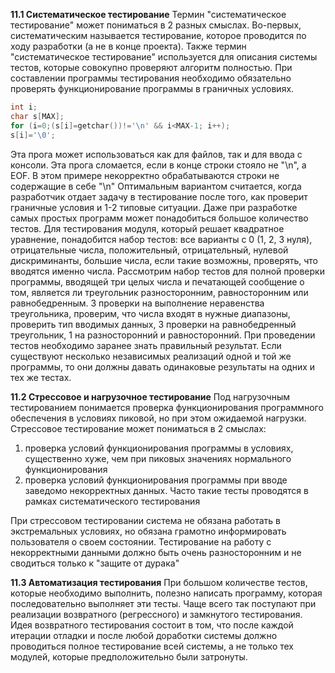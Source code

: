 **11.1 Систематическое тестирование**
Термин "систематическое тестирование" может пониматься в 2 разных смыслах. Во-первых, систематическим называется тестирование, которое проводится по ходу разработки (а не в конце проекта). Также термин "систематическое тестирование" используется для описания системы тестов, которые совокупно проверяют алгоритм полностью.
При составлении программы тестирования необходимо обязательно проверять функционирование программы в граничных условиях.
```cpp
int i;
char s[MAX];
for (i=0;(s[i]=getchar())!='\n' && i<MAX-1; i++);
s[i]='\0';
```
Эта прога может использоваться как для файлов, так и для ввода с консоли. Эта прога сломается, если в конце строки стояло не "\n", а EOF.
В этом примере некорректно обрабатываются строки не содержащие в себе "\n"
Оптимальным вариантом считается, когда разработчик отдает задачу в тестирование после того, как проверит граничные условия и 1-2 типовые ситуации.
Даже при разработке самых простых программ может понадобиться большое количество тестов.
Для тестирования модуля, который решает квадратное уравнение, понадобится набор тестов: все варианты с 0 (1, 2, 3 нуля), отрицательные числа, положительный, отрицательный, нулевой дискриминанты, большие числа, если такие возможны, проверять, что вводятся именно числа.
Рассмотрим набор тестов для полной проверки программы, вводящей три целых числа и печатающей сообщение о том, является ли треугольник разносторонним, равносторонним или равнобедренным.
3 проверки на выполнение неравенства треугольника, проверим, что числа входят в нужные диапазоны, проверить тип вводимых данных, 3 проверки на равнобедренный треугольник, 1 на разносторонний и равносторонний.
При проведении тестов необходимо заранее знать правильный результат. Если существуют несколько независимых реализаций одной и той же программы, то они должны давать одинаковые результаты на одних и тех же тестах.

**11.2 Стрессовое и нагрузочное тестирование**
Под нагрузочным тестированием понимается проверка функционирования программного обеспечения в условиях пиковой, но при этом ожидаемой нагрузки.
Стрессовое тестирование может пониматься в 2 смыслах:
1. проверка условий функционирования программы в условиях, существенно хуже, чем при пиковых значениях нормального функционирования
2. проверка условий функционирования программы при вводе заведомо некорректных данных. Часто такие тесты проводятся в рамках систематического тестирования

При стрессовом тестировании система не обязана работать в экстремальных условиях, но обязана грамотно информировать пользователя о своем состоянии.
Тестирование на работу с некорректными данными должно быть очень разносторонним и не сводиться только к "защите от дурака"

**11.3 Автоматизация тестирования**
При большом количестве тестов, которые необходимо выполнить, полезно написать программу, которая последовательно выполняет эти тесты. Чаще всего так поступают при реализации возвратного (регрессного) и замкнутого тестирования.
Идея возвратного тестирования состоит в том, что после каждой итерации отладки и после любой доработки системы должно проводиться полное тестирование всей системы, а не только тех модулей, которые предположительно были затронуты.